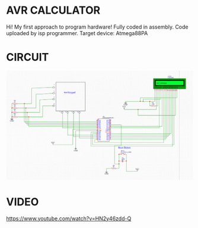 # AVR CALCULATOR

Hi! My first approach to program hardware!
Fully coded in assembly.
Code uploaded by isp programmer.
Target device: Atmega88PA

# CIRCUIT
![](https://github.com/Patryk404/avr_calculator/blob/main/pictures/circuit.png)

# VIDEO
https://www.youtube.com/watch?v=HN2y46zdd-Q

